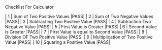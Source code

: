 Checklist For Calculator

|  1  | Sum of Two Positive Values           |PASS|
|  2  | Sum of Two Negative Values           |PASS|
|  3  | Subtracting Two Positive Value       |PASS|
|  4  | Subtraction Two Negative Value       |PASS|
|  5  | First Value is Greater               |PASS|
|  6  | Second Value is Greater              |PASS|
|  7  | First Value is equal to Second Value |PASS|
|  8  | Division OF Two Positive Value       |PASS|
|  9  | Multiplication of Two Positive Value |PASS|
| 10  | Squaring a Positive Value            |PASS|
